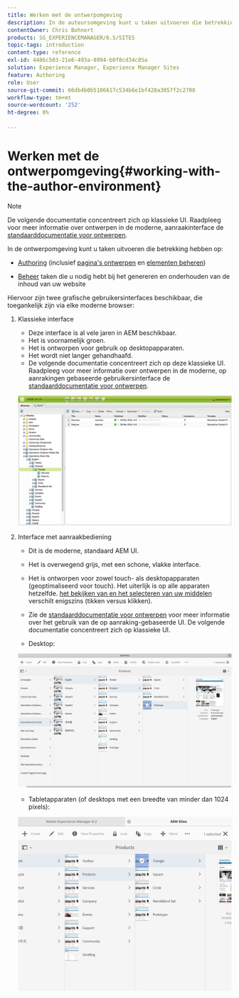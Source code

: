 ```yaml
---
title: Werken met de ontwerpomgeving
description: In de auteursomgeving kunt u taken uitvoeren die betrekking hebben op het ontwerpen (waaronder het schrijven en beheren van elementen voor pagina's) en het beheren van taken die u nodig hebt bij het genereren en onderhouden van de inhoud van uw website.
contentOwner: Chris Bohnert
products: SG_EXPERIENCEMANAGER/6.5/SITES
topic-tags: introduction
content-type: reference
exl-id: 4486c503-21e6-493a-8994-b0f8cd34c85a
solution: Experience Manager, Experience Manager Sites
feature: Authoring
role: User
source-git-commit: 66db4b0b5106617c534b6e1bf428a3057f2c2708
workflow-type: tm+mt
source-wordcount: '252'
ht-degree: 0%

---
```


# Werken met de ontwerpomgeving{#working-with-the-author-environment}

>[!NOTE]
>
>De volgende documentatie concentreert zich op klassieke UI. Raadpleeg voor meer informatie over ontwerpen in de moderne, aanraakinterface de [standaarddocumentatie voor ontwerpen](/help/assets/assets.md).

In de ontwerpomgeving kunt u taken uitvoeren die betrekking hebben op:

* [Authoring](/help/sites-authoring/author.md) (inclusief [pagina&#39;s ontwerpen](/help/sites-authoring/qg-page-authoring.md) en [elementen beheren](/help/assets/assets.md))

* [Beheer](/help/sites-administering/administer-best-practices.md) taken die u nodig hebt bij het genereren en onderhouden van de inhoud van uw website

Hiervoor zijn twee grafische gebruikersinterfaces beschikbaar, die toegankelijk zijn via elke moderne browser:

1. Klassieke interface

   * Deze interface is al vele jaren in AEM beschikbaar.
   * Het is voornamelijk groen.
   * Het is ontworpen voor gebruik op desktopapparaten.
   * Het wordt niet langer gehandhaafd.
   * De volgende documentatie concentreert zich op deze klassieke UI. Raadpleeg voor meer informatie over ontwerpen in de moderne, op aanrakingen gebaseerde gebruikersinterface de [standaarddocumentatie voor ontwerpen](/help/sites-authoring/author.md).

   ![chlimage_1-149](assets/chlimage_1-149.png)

1. Interface met aanraakbediening

   * Dit is de moderne, standaard AEM UI.
   * Het is overwegend grijs, met een schone, vlakke interface.
   * Het is ontworpen voor zowel touch- als desktopapparaten (geoptimaliseerd voor touch). Het uiterlijk is op alle apparaten hetzelfde. [het bekijken van en het selecteren van uw middelen](/help/sites-authoring/basic-handling.md) verschilt enigszins (tikken versus klikken).
   * Zie de [standaarddocumentatie voor ontwerpen](/help/sites-authoring/author.md) voor meer informatie over het gebruik van de op aanraking-gebaseerde UI. De volgende documentatie concentreert zich op klassieke UI.

   * Desktop:

   ![chlimage_1-150](assets/chlimage_1-150.png)

   * Tabletapparaten (of desktops met een breedte van minder dan 1024 pixels):

   ![chlimage_1-7](assets/chlimage_1-7.jpeg)
